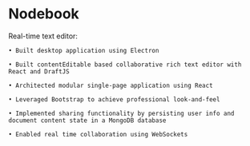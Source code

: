 # Nodebook
Real-time text editor:

	• Built desktop application using Electron
	
	• Built contentEditable based collaborative rich text editor with React and DraftJS
	
	• Architected modular single-page application using React
	
	• Leveraged Bootstrap to achieve professional look-and-feel
	
	• Implemented sharing functionality by persisting user info and document content state in a MongoDB database
	
	• Enabled real time collaboration using WebSockets
